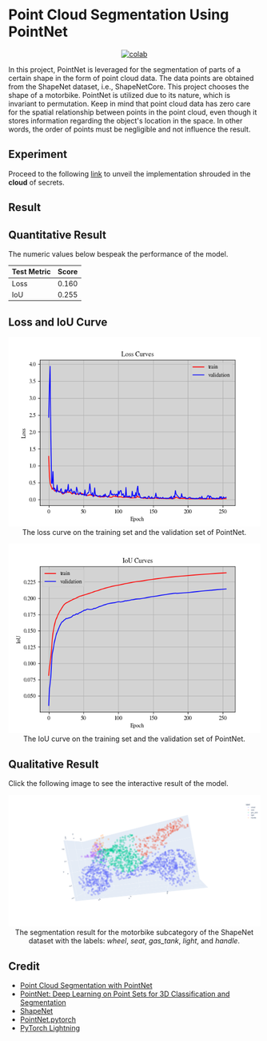 # Point Cloud Segmentation Using PointNet


<div align="center">
    <a href="https://colab.research.google.com/github/reshalfahsi/point-cloud-segmentation/blob/master/Point_Cloud_Segmentation_Using_PointNet.ipynb"><img src="https://colab.research.google.com/assets/colab-badge.svg" alt="colab"></a>
    <br />
</div>

In this project, PointNet is leveraged for the segmentation of parts of a certain shape in the form of point cloud data. The data points are obtained from the ShapeNet dataset, i.e., ShapeNetCore. This project chooses the shape of a motorbike. PointNet is utilized due to its nature, which is invariant to permutation. Keep in mind that point cloud data has zero care for the spatial relationship between points in the point cloud, even though it stores information regarding the object's location in the space. In other words, the order of points must be negligible and not influence the result.

## Experiment

Proceed to the following [link](https://colab.research.google.com/github/reshalfahsi/point-cloud-segmentation/blob/master/Point_Cloud_Segmentation_Using_PointNet.ipynb) to unveil the implementation shrouded in the **cloud** of secrets.

## Result

## Quantitative Result

The numeric values below bespeak the performance of the model.

Test Metric  | Score
------------ | -------------
Loss         | 0.160
IoU          | 0.255


## Loss and IoU Curve

<p align="center"> <img src="https://github.com/reshalfahsi/point-cloud-segmentation/blob/master/assets/loss_curve.png" alt="loss_curve" > <br /> The loss curve on the training set and the validation set of PointNet. </p>

<p align="center"> <img src="https://github.com/reshalfahsi/point-cloud-segmentation/blob/master/assets/iou_curve.png" alt="iou_curve" > <br /> The IoU curve on the training set and the validation set of PointNet. </p>


## Qualitative Result

Click the following image to see the interactive result of the model.

<p align="center"> 
   <a href="https://reshalfahsi.github.io/point-cloud-segmentation">
       <img src="https://raw.githubusercontent.com/reshalfahsi/point-cloud-segmentation/master/assets/result.png" alt="qualitative_result"> 
   </a>
   The segmentation result for the motorbike subcategory of the ShapeNet dataset with the labels: <i>wheel</i>, <i>seat</i>, <i>gas_tank</i>, <i>light</i>, and <i>handle</i>.
</p>


## Credit

- [Point Cloud Segmentation with PointNet](https://keras.io/examples/vision/pointnet_segmentation/)
- [PointNet: Deep Learning on Point Sets for 3D Classification and Segmentation](https://arxiv.org/pdf/1612.00593.pdf)
- [ShapeNet](https://shapenet.org/)
- [PointNet.pytorch](https://github.com/fxia22/pointnet.pytorch)
- [PyTorch Lightning](https://lightning.ai/docs/pytorch/latest/)
